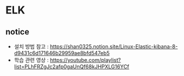 # ELK

## notice

 - 설치 방법 참고 : https://shan0325.notion.site/Linux-Elastic-kibana-8-d9431c6d171646b29959ae8bfd547eb5
 - 학습 관련 영상 : https://youtube.com/playlist?list=PLhFRZgJc2afp0gaUnQf68kJHPXLG16YCf
 

